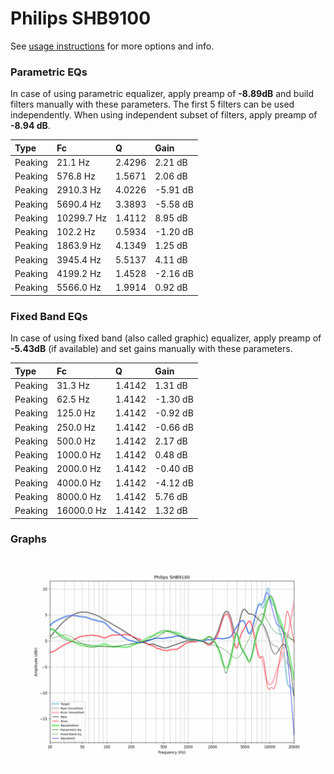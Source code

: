 # Philips SHB9100
See [usage instructions](https://github.com/jaakkopasanen/AutoEq#usage) for more options and info.

### Parametric EQs
In case of using parametric equalizer, apply preamp of **-8.89dB** and build filters manually
with these parameters. The first 5 filters can be used independently.
When using independent subset of filters, apply preamp of **-8.94 dB**.

| Type    | Fc         |      Q | Gain     |
|:--------|:-----------|:-------|:---------|
| Peaking | 21.1 Hz    | 2.4296 | 2.21 dB  |
| Peaking | 576.8 Hz   | 1.5671 | 2.06 dB  |
| Peaking | 2910.3 Hz  | 4.0226 | -5.91 dB |
| Peaking | 5690.4 Hz  | 3.3893 | -5.58 dB |
| Peaking | 10299.7 Hz | 1.4112 | 8.95 dB  |
| Peaking | 102.2 Hz   | 0.5934 | -1.20 dB |
| Peaking | 1863.9 Hz  | 4.1349 | 1.25 dB  |
| Peaking | 3945.4 Hz  | 5.5137 | 4.11 dB  |
| Peaking | 4199.2 Hz  | 1.4528 | -2.16 dB |
| Peaking | 5566.0 Hz  | 1.9914 | 0.92 dB  |

### Fixed Band EQs
In case of using fixed band (also called graphic) equalizer, apply preamp of **-5.43dB**
(if available) and set gains manually with these parameters.

| Type    | Fc         |      Q | Gain     |
|:--------|:-----------|:-------|:---------|
| Peaking | 31.3 Hz    | 1.4142 | 1.31 dB  |
| Peaking | 62.5 Hz    | 1.4142 | -1.30 dB |
| Peaking | 125.0 Hz   | 1.4142 | -0.92 dB |
| Peaking | 250.0 Hz   | 1.4142 | -0.66 dB |
| Peaking | 500.0 Hz   | 1.4142 | 2.17 dB  |
| Peaking | 1000.0 Hz  | 1.4142 | 0.48 dB  |
| Peaking | 2000.0 Hz  | 1.4142 | -0.40 dB |
| Peaking | 4000.0 Hz  | 1.4142 | -4.12 dB |
| Peaking | 8000.0 Hz  | 1.4142 | 5.76 dB  |
| Peaking | 16000.0 Hz | 1.4142 | 1.32 dB  |

### Graphs
![](./Philips%20SHB9100.png)